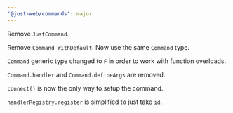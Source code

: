 ```yaml
---
'@just-web/commands': major
---
```


Remove `JustCommand`.

Remove `Command_WithDefault`. Now use the same `Command` type.

`Command` generic type changed to `F` in order to work with function overloads.

`Command.handler` and `Command.defineArgs` are removed.

`connect()` is now the only way to setup the command.

`handlerRegistry.register` is simplified to just take `id`.
